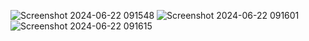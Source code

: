 ![Screenshot 2024-06-22 091548](https://github.com/Amanmanthira/Simple-mern-crud-app/assets/126964186/66ee93b1-3f2d-4d40-9507-5c476fbcbb7d)
![Screenshot 2024-06-22 091601](https://github.com/Amanmanthira/Simple-mern-crud-app/assets/126964186/39c5660f-7e2c-48ef-8bad-f704a527e68f)
![Screenshot 2024-06-22 091615](https://github.com/Amanmanthira/Simple-mern-crud-app/assets/126964186/3e896f99-1228-41be-ba4b-63b926d753b3)

